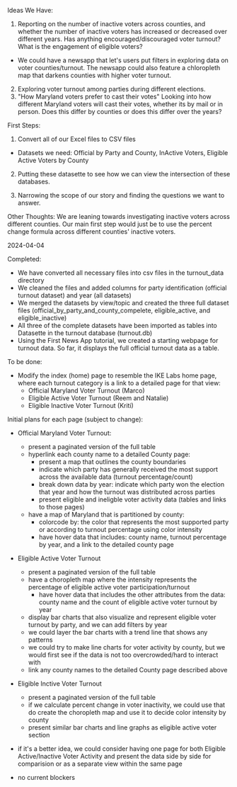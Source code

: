 Ideas We Have: 
1) Reporting on the number of inactive voters across counties, and whether the number of inactive voters has increased or decreased over different years. Has anything encouraged/discouraged voter turnout? What is the engagement of eligible voters? 
- We could have a newsapp that let's users put filters in exploring data on voter counties/turnout. The newsapp could also feature a chloropleth map that darkens counties with higher voter turnout. 
2) Exploring voter turnout among parties during different elections. 
3) "How Maryland voters prefer to cast their votes" Looking into how different Maryland voters will cast their votes, whether its by mail or in person. Does this differ by counties or does this differ over the years? 


First Steps: 
1) Convert all of our Excel files to CSV files 
- Datasets we need: Official by Party and County, InActive Voters, Eligible Active Voters by County 
2. Putting these datasette to see how we can view the intersection of these databases. 
3) Narrowing the scope of our story and finding the questions we want to answer. 

Other Thoughts: 
We are leaning towards investigating inactive voters across different counties. Our main first step would just be to use the percent change formula across different counties' inactive voters. 


 2024-04-04

 Completed:
 - We have converted all necessary files into csv files in the turnout_data directory
 - We cleaned the files and added columns for party identification (official turnout dataset) and year (all datasets)
 - We merged the datasets by view/topic and created the three full dataset files (official_by_party_and_county_compelete, eligible_active, and eligible_inactive)
 - All three of the complete datasets have been imported as tables into Datasette in the turnout database (turnout.db)
 - Using the First News App tutorial, we created a starting webpage for turnout data. So far, it displays the full official turnout data as a table.

To be done:
- Modify the index (home) page to resemble the IKE Labs home page, where each turnout category is a link to a detailed page for that view:
    - Official Maryland Voter Turnout (Marco)
    - Eligible Active Voter Turnout (Reem and Natalie)
    - Eligible Inactive Voter Turnout (Kriti)

Initial plans for each page (subject to change):
- Official Maryland Voter Turnout:
    - present a paginated version of the full table 
    - hyperlink each county name to a detailed County page:
         - present a map that outlines the county boundaries
         - indicate which party has generally received the most support across the available data (turnout percentage/count)
         - break down data by year: indicate which party won the election that year and how the turnout was distributed across parties
         - present eligible and ineligble voter activity data (tables and links to those pages)
    - have a map of Maryland that is partitioned by county:
         - colorcode by: the color that represents the most supported party or according to turnout percentage using color intensity
         - have hover data that includes: county name, turnout percentage by year, and a link to the detailed county page

- Eligible Active Voter Turnout
    - present a paginated version of the full table 
    - have a choropleth map where the intensity represents the percentage of eligible active voter participation/turnout
        - have hover data that includes the other attributes from the data: county name and the count of eligible active voter turnout by year
    - display bar charts that also visualize and represent eligible voter turnout by party, and we can add filters by year
    - we could layer the bar charts with a trend line that shows any patterns
    - we could try to make line charts for voter activity by county, but we would first see if the data is not too overcrowded/hard to interact with
    - link any county names to the detailed County page described above

- Eligible Inctive Voter Turnout
    - present a paginated version of the full table 
    - if we calculate percent change in voter inactivity, we could use that do create the choropleth map and use it to decide color intensity by county
    - present similar bar charts and line graphs as eligible active voter section

- if it's a better idea, we could consider having one page for both Eligible Active/Inactive Voter Activity and present the data side by side for comparision or as a separate view within the same page

- no current blockers